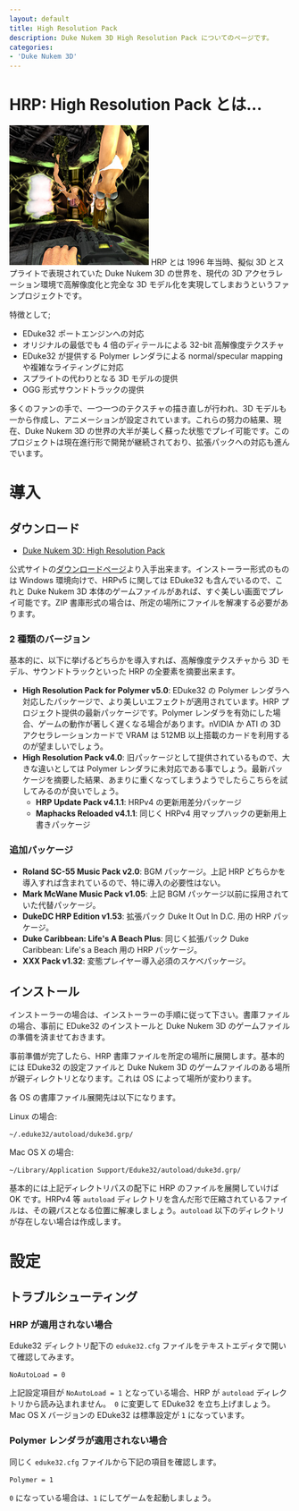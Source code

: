 ```yaml
---
layout: default
title: High Resolution Pack
description: Duke Nukem 3D High Resolution Pack についてのページです。
categories:
- 'Duke Nukem 3D'
---
```


HRP: High Resolution Pack とは...
=================================

![PolymerHRP で蘇った Babes](./images/hrp.jpg)
HRP とは 1996 年当時、擬似 3D とスプライトで表現されていた Duke Nukem 3D の世界を、現代の 3D アクセラレーション環境で高解像度化と完全な 3D モデル化を実現してしまおうというファンプロジェクトです。

特徴として;

* EDuke32 ポートエンジンへの対応
* オリジナルの最低でも 4 倍のディテールによる 32-bit 高解像度テクスチャ
* EDuke32 が提供する Polymer レンダラによる normal/specular mapping や複雑なライティングに対応
* スプライトの代わりとなる 3D モデルの提供
* OGG 形式サウンドトラックの提供

多くのファンの手で、一つ一つのテクスチャの描き直しが行われ、3D モデルも一から作成し、アニメーションが設定されています。これらの努力の結果、現在、Duke Nukem 3D の世界の大半が美しく蘇った状態でプレイ可能です。このプロジェクトは現在進行形で開発が継続されており、拡張パックへの対応も進んでいます。

導入
====

ダウンロード
------------

* [Duke Nukem 3D: High Resolution Pack](http://hrp.duke4.net/)

公式サイトの[ダウンロードページ](http://hrp.duke4.net/download.php)より入手出来ます。インストーラー形式のものは Windows 環境向けで、HRPv5 に関しては EDuke32 も含んでいるので、これと Duke Nukem 3D 本体のゲームファイルがあれば、すぐ美しい画面でプレイ可能です。ZIP 書庫形式の場合は、所定の場所にファイルを解凍する必要があります。

### 2 種類のバージョン

基本的に、以下に挙げるどちらかを導入すれば、高解像度テクスチャから 3D モデル、サウンドトラックといった HRP の全要素を摘要出来ます。

* **High Resolution Pack for Polymer v5.0**: EDuke32 の Polymer レンダラへ対応したパッケージで、より美しいエフェクトが適用されています。HRP プロジェクト提供の最新パッケージです。Polymer レンダラを有効にした場合、ゲームの動作が著しく遅くなる場合があります。nVIDIA か ATI の 3D アクセラレーションカードで VRAM は 512MB 以上搭載のカードを利用するのが望ましいでしょう。
* **High Resolution Pack v4.0**: 旧パッケージとして提供されているもので、大きな違いとしては Polymer レンダラに未対応である事でしょう。最新パッケージを摘要した結果、あまりに重くなってしまうようでしたらこちらを試してみるのが良いでしょう。
    * **HRP Update Pack v4.1.1**: HRPv4 の更新用差分パッケージ
    * **Maphacks Reloaded v4.1.1**: 同じく HRPv4 用マップハックの更新用上書きパッケージ

### 追加パッケージ

* **Roland SC-55 Music Pack v2.0**: BGM パッケージ。上記 HRP どちらかを導入すれば含まれているので、特に導入の必要性はない。
* **Mark McWane Music Pack v1.05**: 上記 BGM パッケージ以前に採用されていた代替パッケージ。
* **DukeDC HRP Edition v1.53**: 拡張パック Duke It Out In D.C. 用の HRP パッケージ。
* **Duke Caribbean: Life's A Beach Plus**: 同じく拡張パック Duke Caribbean: Life's a Beach 用の HRP パッケージ。
* **XXX Pack v1.32**: 変態プレイヤー導入必須のスケベパッケージ。

インストール
------------

インストーラーの場合は、インストーラーの手順に従って下さい。書庫ファイルの場合、事前に EDuke32 のインストールと Duke Nukem 3D のゲームファイルの準備を済ませておきます。

事前準備が完了したら、HRP 書庫ファイルを所定の場所に展開します。基本的には EDuke32 の設定ファイルと Duke Nukem 3D のゲームファイルのある場所が親ディレクトリとなります。これは OS によって場所が変わります。

各 OS の書庫ファイル展開先は以下になります。

Linux の場合:

    ~/.eduke32/autoload/duke3d.grp/

Mac OS X の場合:

    ~/Library/Application Support/Eduke32/autoload/duke3d.grp/

基本的には上記ディレクトリパスの配下に HRP のファイルを展開していけば OK です。HRPv4 等 `autoload` ディレクトリを含んだ形で圧縮されているファイルは、その親パスとなる位置に解凍しましょう。`autoload` 以下のディレクトリが存在しない場合は作成します。

設定
====

トラブルシューティング
----------------------

### HRP が適用されない場合

Eduke32 ディレクトリ配下の `eduke32.cfg` ファイルをテキストエディタで開いて確認してみます。

    NoAutoLoad = 0

上記設定項目が `NoAutoLoad = 1` となっている場合、HRP が `autoload` ディレクトリから読み込まれません。　`0` に変更して EDuke32 を立ち上げましょう。Mac OS X バージョンの EDuke32 は標準設定が `1` になっています。

### Polymer レンダラが適用されない場合

同じく `eduke32.cfg` ファイルから下記の項目を確認します。

    Polymer = 1

`0` になっている場合は、`1` にしてゲームを起動しましょう。

